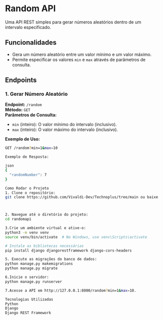 # Random API

Uma API REST simples para gerar números aleatórios dentro de um intervalo especificado.

## Funcionalidades

- Gera um número aleatório entre um valor mínimo e um valor máximo.
- Permite especificar os valores `min` e `max` através de parâmetros de consulta.

## Endpoints

### 1. Gerar Número Aleatório

**Endpoint:** `/random`  
**Método:** `GET`  
**Parâmetros de Consulta:**
- `min` (inteiro): O valor mínimo do intervalo (inclusivo).
- `max` (inteiro): O valor máximo do intervalo (inclusivo).

**Exemplo de Uso:**
```bash
GET /random?min=1&max=10

Exemplo de Resposta:

json
{
  "randomNumber": 7
}

Como Rodar o Projeto
1. Clone o repositório:
git clone https://github.com/Vivaldi-Dev/Technoplus/tree/main ou baixe



2. Navegue até o diretório do projeto:
cd randomapi

3.Crie um ambiente virtual e ative-o:
python3 -m venv venv
source venv/bin/activate  # No Windows, use venv\Scripts\activate

# Instale as bibliotecas necessárias
pip install django djangorestframework django-cors-headers

5. Execute as migrações do banco de dados:
python manage.py makemigrations 
python manage.py migrate

6.Inicie o servidor:
python manage.py runserver

7.Acesse a API em http://127.0.0.1:8000/random?min=1&max=10.

Tecnologias Utilizadas
Python
Django
Django REST Framework



